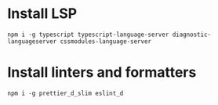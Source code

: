 # Install LSP

```shell
npm i -g typescript typescript-language-server diagnostic-languageserver cssmodules-language-server
```

# Install linters and formatters

```shell
npm i -g prettier_d_slim eslint_d
```
